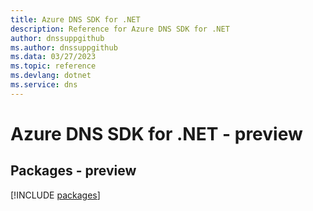 ```yaml
---
title: Azure DNS SDK for .NET
description: Reference for Azure DNS SDK for .NET
author: dnssuppgithub
ms.author: dnssuppgithub
ms.data: 03/27/2023
ms.topic: reference
ms.devlang: dotnet
ms.service: dns
---
```

# Azure DNS SDK for .NET - preview
## Packages - preview
[!INCLUDE [packages](dns-index.md)]
